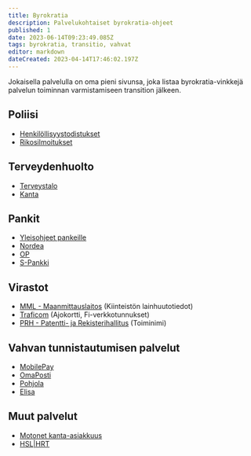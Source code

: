 ```yaml
---
title: Byrokratia
description: Palvelukohtaiset byrokratia-ohjeet
published: 1
date: 2023-06-14T09:23:49.085Z
tags: byrokratia, transitio, vahvat
editor: markdown
dateCreated: 2023-04-14T17:46:02.197Z
---
```


Jokaisella palvelulla on oma pieni sivunsa, joka listaa byrokratia-vinkkejä palvelun toiminnan varmistamiseen transition jälkeen.

## Poliisi
- [Henkilöllisyystodistukset](/byrokratia/poliisi/henkkarit)
- [Rikosilmoitukset](/byrokratia/poliisi/rikosilmoitukset)


## Terveydenhuolto
- [Terveystalo](/byrokratia/terveydenhuolto/terveystalo)
- [Kanta](/byrokratia/terveydenhuolto/kanta)

## Pankit
- [Yleisohjeet pankeille](/byrokratia/pankit)
- [Nordea](/byrokratia/pankit/nordea)
- [OP](/byrokratia/pankit/op)
- [S-Pankki](/byrokratia/pankit/s-pankki)


## Virastot
- [MML - Maanmittauslaitos](/byrokratia/virastot/maanmittauslaitos) (Kiinteistön lainhuutotiedot)
- [Traficom](/byrokratia/virastot/traficom) (Ajokortti, Fi-verkkotunnukset)
- [PRH - Patentti- ja Rekisterihallitus](/byrokratia/virastot/patenttijarekisterihallitus) (Toiminimi)


## Vahvan tunnistautumisen palvelut
- [MobilePay](/byrokratia/vahvat/mobilepay)
- [OmaPosti](/byrokratia/vahvat/omaposti)
- [Pohjola](/byrokratia/vahvat/pohjola)
- [Elisa](/byrokratia/vahvat/elisa)

## Muut palvelut
- [Motonet kanta-asiakkuus](/byrokratia/muut/motonet)
- [HSL|HRT](/byrokratia/muut/HSL)